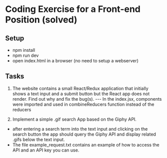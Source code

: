 Coding Exercise for a Front-end Position (solved)
================================


Setup
-----

- npm install
- npm run dev
- open index.html in a browser (no need to setup a webserver)



Tasks
-----

1. The website contains a small React/Redux application that initially shows a text input and a submit button but the React app does not render. Find out why and fix the bug(s). --- In the index.jsx, components were imported and used in combineReducers function instead of the reducers

2. Implement a simple .gif search App based on the Giphy API.
- after entering a search term into the text input and clicking on the search button the app should query the Giphy API and display related .gifs below the text input.
- The file example_request.txt contains an example of how to access the API and an API key you can use.